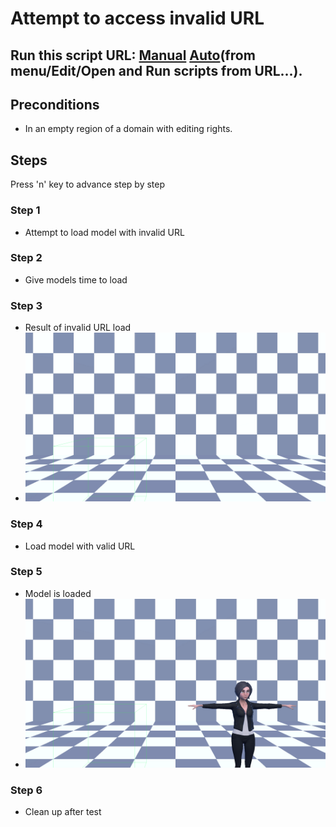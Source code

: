 # Attempt to access invalid URL
## Run this script URL: [Manual](./test.js?raw=true)   [Auto](./testAuto.js?raw=true)(from menu/Edit/Open and Run scripts from URL...).

## Preconditions
- In an empty region of a domain with editing rights.

## Steps
Press 'n' key to advance step by step

### Step 1
- Attempt to load model with invalid URL
### Step 2
- Give models time to load
### Step 3
- Result of invalid URL load
- ![](./ExpectedImage_00000.png)
### Step 4
- Load model with valid URL
### Step 5
- Model is loaded
- ![](./ExpectedImage_00001.png)
### Step 6
- Clean up after test
